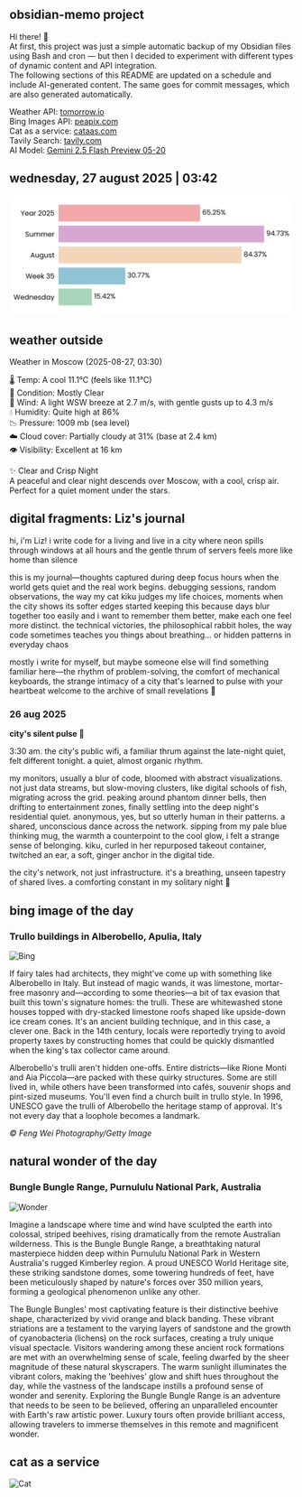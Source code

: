 ## obsidian-memo project
Hi there! 👋 \
At first, this project was just a simple automatic backup of my Obsidian files using Bash and cron — but then I decided to experiment with different types of dynamic content and API integration. \
The following sections of this README are updated on a schedule and include AI-generated content. The same goes for commit messages, which are also generated automatically.

Weather API: [tomorrow.io](https://www.tomorrow.io/) \
Bing Images API: [peapix.com](https://peapix.com/) \
Cat as a service: [cataas.com](https://cataas.com/) \
Tavily Search: [tavily.com](https://www.tavily.com/) \
AI Model: [Gemini 2.5 Flash Preview 05-20](https://cloud.google.com/vertex-ai/generative-ai/docs/models/gemini/2-5-flash)

## wednesday, 27 august 2025 | 03:42
<picture>
  <source media="(prefers-color-scheme: dark)" srcset="./time-dark.svg">
  <img src="./time-light.svg" alt="Time Progress">
</picture>

## weather outside
Weather in Moscow (2025-08-27, 03:30)

🌡️ Temp: A cool 11.1°C (feels like 11.1°C) <br>
🌙 Condition: Mostly Clear <br>
💨 Wind: A light WSW breeze at 2.7 m/s, with gentle gusts up to 4.3 m/s <br>
💧 Humidity: Quite high at 86% <br>
📉 Pressure: 1009 mb (sea level) <br>
☁️ Cloud cover: Partially cloudy at 31% (base at 2.4 km) <br>
👁️ Visibility: Excellent at 16 km <br>

✨ Clear and Crisp Night <br>
A peaceful and clear night descends over Moscow, with a cool, crisp air. Perfect for a quiet moment under the stars.

## digital fragments: Liz's journal
hi, i'm Liz! i write code for a living and live in a city where neon spills through windows at all hours and the gentle thrum of servers feels more like home than silence

this is my journal—thoughts captured during deep focus hours when the world gets quiet and the real work begins. debugging sessions, random observations, the way my cat kiku judges my life choices, moments when the city shows its softer edges
started keeping this because days blur together too easily and i want to remember them better, make each one feel more distinct. the technical victories, the philosophical rabbit holes, the way code sometimes teaches you things about breathing... or hidden patterns in everyday chaos

mostly i write for myself, but maybe someone else will find something familiar here—the rhythm of problem-solving, the comfort of mechanical keyboards, the strange intimacy of a city that's learned to pulse with your heartbeat
welcome to the archive of small revelations 🌙

### 26 aug 2025 
**city's silent pulse 📡**

3:30 am. the city's public wifi, a familiar thrum against the late-night quiet, felt different tonight. a quiet, almost organic rhythm.

my monitors, usually a blur of code, bloomed with abstract visualizations. not just data streams, but slow-moving clusters, like digital schools of fish, migrating across the grid. peaking around phantom dinner bells, then drifting to entertainment zones, finally settling into the deep night's residential quiet. anonymous, yes, but so utterly human in their patterns. a shared, unconscious dance across the network. sipping from my pale blue thinking mug, the warmth a counterpoint to the cool glow, i felt a strange sense of belonging. kiku, curled in her repurposed takeout container, twitched an ear, a soft, ginger anchor in the digital tide.

the city's network, not just infrastructure. it's a breathing, unseen tapestry of shared lives. a comforting constant in my solitary night 🌃

## bing image of the day
### Trullo buildings in Alberobello, Apulia, Italy
![Bing](https://img.peapix.com/056cae9cadba4fdd8574da384db036fe_1920.jpg)

If fairy tales had architects, they might've come up with something like Alberobello in Italy. But instead of magic wands, it was limestone, mortar-free masonry and—according to some theories—a bit of tax evasion that built this town's signature homes: the trulli. These are whitewashed stone houses topped with dry-stacked limestone roofs shaped like upside-down ice cream cones. It's an ancient building technique, and in this case, a clever one. Back in the 14th century, locals were reportedly trying to avoid property taxes by constructing homes that could be quickly dismantled when the king's tax collector came around.

Alberobello's trulli aren't hidden one-offs. Entire districts—like Rione Monti and Aia Piccola—are packed with these quirky structures. Some are still lived in, while others have been transformed into cafés, souvenir shops and pint-sized museums. You'll even find a church built in trullo style. In 1996, UNESCO gave the trulli of Alberobello the heritage stamp of approval. It's not every day that a loophole becomes a landmark.

_© Feng Wei Photography/Getty Image_

## natural wonder of the day
### Bungle Bungle Range, Purnululu National Park, Australia
![Wonder](https://www.10wallpaper.com/wallpaper/1920x1200/2205/Bungle_Bungle_Range_Purnululu_National_Park_Australia_Bing_5K_1920x1200.jpg)

Imagine a landscape where time and wind have sculpted the earth into colossal, striped beehives, rising dramatically from the remote Australian wilderness. This is the Bungle Bungle Range, a breathtaking natural masterpiece hidden deep within Purnululu National Park in Western Australia's rugged Kimberley region. A proud UNESCO World Heritage site, these striking sandstone domes, some towering hundreds of feet, have been meticulously shaped by nature's forces over 350 million years, forming a geological phenomenon unlike any other.

The Bungle Bungles' most captivating feature is their distinctive beehive shape, characterized by vivid orange and black banding. These vibrant striations are a testament to the varying layers of sandstone and the growth of cyanobacteria (lichens) on the rock surfaces, creating a truly unique visual spectacle. Visitors wandering among these ancient rock formations are met with an overwhelming sense of scale, feeling dwarfed by the sheer magnitude of these natural skyscrapers. The warm sunlight illuminates the vibrant colors, making the 'beehives' glow and shift hues throughout the day, while the vastness of the landscape instills a profound sense of wonder and serenity. Exploring the Bungle Bungle Range is an adventure that needs to be seen to be believed, offering an unparalleled encounter with Earth's raw artistic power. Luxury tours often provide brilliant access, allowing travelers to immerse themselves in this remote and magnificent wonder.

## cat as a service
![Cat](https://cataas.com/cat/cute?t=1756255321)
